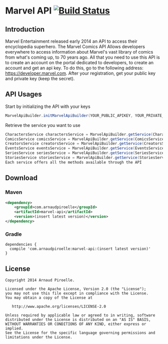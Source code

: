 # Marvel API [![Build Status](https://travis-ci.org/ArnaudPiroelle/marvel-api.png?branch=master)](https://travis-ci.org/ArnaudPiroelle/marvel-api)


## Introduction
Marvel Entertainment released early 2014 an API to access their encyclopedia superhero.
The Marvel Comics API Allows developers everywhere to access information about Marvel's vast library of comics from what's coming up, to 70 years ago.
All that you need to use this API is to create an account on the portal dedicated to developers, to create an account and get an api key. To do this, go to the following address: https://developer.marvel.com.
After your registration, get your public key and private key (keep the secret).

## API Usages

Start by initializing the API with your keys

```java
MarvelApiBuilder.initMarvelApiBuilder(YOUR_PUBLIC_APIKEY, YOUR_PRIVATE_APIKEY);
```

Retrieve the service you want to use
```java
CharactersService charactersService = MarvelApiBuilder.getService(CharactersService.class);
ComicsService comicsService = MarvelApiBuilder.getService(ComicsService.class);
CreatorsService creatorsService = MarvelApiBuilder.getService(CreatorsService.class);
EventsService eventsService = MarvelApiBuilder.getService(EventsService.class);
SeriesService seriesService = MarvelApiBuilder.getService(SeriesService.class);
StoriesService storiesService = MarvelApiBuilder.getService(StoriesService.class);
Each service offers all the methods available through the API
```

## Download

### Maven
```xml
<dependency>
    <groupId>com.arnaudpiroelle</groupId>
    <artifactId>marvel-api</artifactId>
    <version>(insert latest version)</version>
</dependency>
```

### Gradle
```
dependencies {
  compile 'com.arnaudpiroelle:marvel-api:(insert latest version)'
}
```

## License
```
Copyright 2014 Arnaud Piroelle.

Licensed under the Apache License, Version 2.0 (the "License");
you may not use this file except in compliance with the License.
You may obtain a copy of the License at

   http://www.apache.org/licenses/LICENSE-2.0

Unless required by applicable law or agreed to in writing, software
distributed under the License is distributed on an "AS IS" BASIS,
WITHOUT WARRANTIES OR CONDITIONS OF ANY KIND, either express or implied.
See the License for the specific language governing permissions and
limitations under the License.
```